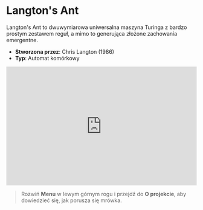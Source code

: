 ﻿# Langton's Ant

Langton's Ant to dwuwymiarowa uniwersalna maszyna Turinga z bardzo prostym zestawem reguł, a mimo to generująca złożone zachowania emergentne.

- **Stworzona przez**: Chris Langton (1986)
- **Typ**: Automat komórkowy

<iframe width="100%" height="315" src="https://www.youtube.com/embed/7x9J7rsLC50?si=4Ici06d0pUYcRg8x" title="YouTube video player" frameborder="0" allow="accelerometer; autoplay; clipboard-write; encrypted-media; gyroscope; picture-in-picture; web-share" referrerpolicy="strict-origin-when-cross-origin" allowfullscreen></iframe>

> Rozwiń **Menu** w lewym górnym rogu i przejdź do **O projekcie**, aby dowiedzieć się, jak porusza się mrówka.